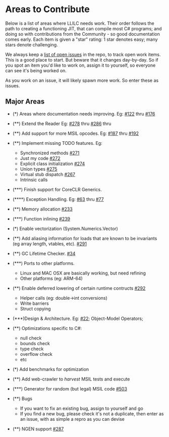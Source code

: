 # Areas to Contribute

Below is a list of areas where LLILC needs work.
Their order follows the path to creating a functioning JIT, that can compile
most C# programs; and doing so with contributions from the Community - so good
documentation comes early.
Each item is given a "star" rating: 1 star denotes easy; many stars denote challenging.

We always keep a [list of open issues](https://github.com/dotnet/llilc/issues)
in the repo, to track open work items.  This is a good place to start.  But
beware that it changes day-by-day.  So if you spot an item you'd like to work
on, assign it to yourself, so everyone can see it's being worked on.

As you work on an issue, it will likely spawn more work.  So enter these as issues.

## Major Areas

+ (*) Areas where documentation needs improving.
  Eg: [#122](https://github.com/dotnet/llilc/issues/122) thru
      [#176](https://github.com/dotnet/llilc/issues/176)

+ (**) Extend the Reader
  Eg: [#278](https://github.com/dotnet/llilc/issues/278) thru
      [#286](https://github.com/dotnet/llilc/issues/286) thru

+ (**) Add support for more MSIL opcodes.
  Eg: [#187](https://github.com/dotnet/llilc/issues/187) thru
      [#192](https://github.com/dotnet/llilc/issues/192)

+ (**) Implement missing TODO features.  Eg:
  + Synchronized methods [#271](https://github.com/dotnet/llilc/issues/271)
  + Just my code [#272](https://github.com/dotnet/llilc/issues/272)
  + Explicit class initialization [#274](https://github.com/dotnet/llilc/issues/274)
  + Union types [#275](https://github.com/dotnet/llilc/issues/275)
  + Virtual stub dispatch [#267](https://github.com/dotnet/llilc/issues/267)
  + Intrinsic calls

+ (***) Finish support for CoreCLR Generics.

+ (****) Exception Handling.
  Eg: [#63](https://github.com/dotnet/llilc/issues/63) thru
      [#77](https://github.com/dotnet/llilc/issues/77)

+ (**) Memory allocation [#233](https://github.com/dotnet/llilc/issues/233)

+ (***) Function inlining [#239](https://github.com/dotnet/llilc/issues/239)

+ (*) Enable vectorization (System.Numerics.Vector)

+ (**) Add aliasing information for loads that are known to be
  invariants (eg array length, vtables, etc).
  [#291](https://github.com/dotnet/llilc/issues/291)

+ (**) GC Lifetime Checker.
  [#34](https://github.com/dotnet/llilc/issues/34)

+ (***) Ports to other platforms.
  +  Linux and MAC OSX are basically working, but need refining
  +  Other platforms (eg: ARM-64)

+ (**) Enable deferred lowering of certain runtime
  contructs [#292](https://github.com/dotnet/llilc/issues/292)
  + Helper calls (eg: double->int conversions)
  + Write barriers
  + Struct copying


+ (***)Design & Architecture.
  Eg: [#22](https://github.com/dotnet/llilc/issues/22); Object-Model Operators;

+ (**) Optimizations specific to C#:
  + null check
  + bounds check
  + type check
  + overflow check
  + etc

+ (*) Add benchmarks for optimization

+ (\*\*) Add web-crawler to *harvest* MSIL tests and execute

+ (***) Generator for random (but legal) MSIL code [#503](https://github.com/dotnet/llilc/issues/503)

+ (**) Bugs
  +  If you want to fix an existing bug, assign to yourself and go
  +  If you find a new bug, please check it's not a
  duplicate, then enter as an issue, with as simple a repro as you can devise

+ (**) NGEN support [#287](https://github.com/dotnet/llilc/issues/287)
